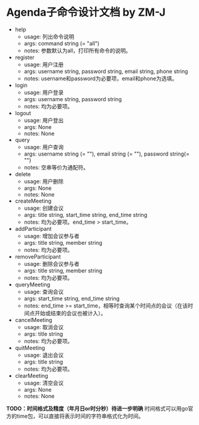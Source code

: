 # Agenda子命令设计文档 by ZM-J
- help
  - usage: 列出命令说明
  - args: command string (= "all")
  - notes: 参数默认为all，打印所有命令的说明。
- register
  - usage: 用户注册
  - args: username string, password string, email string, phone string
  - notes: username和password为必要项，email和phone为选填。
- login
  - usage: 用户登录
  - args: username string, password string
  - notes: 均为必要项。
- logout
  - usage: 用户登出
  - args: None
  - notes: None
- query
  - usage: 用户查询
  - args: username string (= ""), email string (= ""), password string(= "")
  - notes: 空串等价为通配符。
- delete
  - usage: 用户删除
  - args: None
  - notes: None
- createMeeting
  - usage: 创建会议
  - args: title string, start_time string, end_time string
  - notes: 均为必要项。end_time > start_time。
- addParticipant
  - usage: 增加会议参与者
  - args: title string, member string
  - notes: 均为必要项。
- removeParticipant
  - usage: 删除会议参与者
  - args: title string, member string
  - notes: 均为必要项。
- queryMeeting
  - usage: 查询会议
  - args: start_time string, end_time string
  - notes: end_time >= start_time，相等时查询某个时间点的会议（在该时间点开始或结束的会议也被计入）。
- cancelMeeting
  - usage: 取消会议
  - args: title string
  - notes: 均为必要项。
- quitMeeting
  - usage: 退出会议
  - args: title string
  - notes: 均为必要项。
- clearMeeting
  - usage: 清空会议
  - args: None
  - notes: None

**TODO：时间格式及精度（年月日or时分秒）待进一步明确**
时间格式可以用go官方的time包，可以直接将表示时间的字符串格式化为时间。
